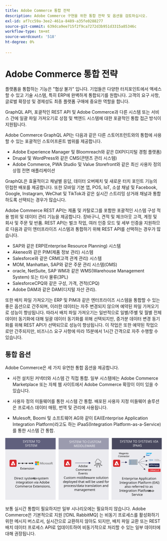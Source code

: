 ```yaml
---
title: Adobe Commerce 통합 전략
description: Adobe Commerce 구현을 위한 통합 전략 및 옵션을 검토하십시오.
exl-id: af7cc59a-3ee2-461a-8489-a35fe0288277
source-git-commit: 639dca9ee715f2f9ca7272d3b951d3315a85346c
workflow-type: tm+mt
source-wordcount: '518'
ht-degree: 0%

---
```


# Adobe Commerce 통합 전략

플랫폼을 통합하는 기능은 &quot;협상 불가&quot; 입니다. 기업들은 다양한 터치포인트에서 액세스할 수 있고 기술 시스템, 특히 ERP에 완벽하게 통합되기를 원합니다. 고객의 요구 사항, 글로벌 확장성 및 경제성도 최종 플랫폼 구매에 중요한 역할을 합니다.

GraphQL API, 포괄적인 REST API 및 Adobe Commerce과 다른 시스템 또는 서비스 간에 일괄 파일 가져오기로 상점 및 백엔드 시스템에 대한 포괄적인 통합 접근 방식이 지원됩니다.

Adobe Commerce GraphQL API는 다음과 같은 다른 스토어프런트와의 통합에 사용할 수 있는 포괄적인 스토어프론트 범위를 제공합니다.

- Adobe Experience Manager 및 Bloomreach와 같은 DXP(디지털 경험 플랫폼)
- Drupal 및 WordPress와 같은 CMS(콘텐츠 관리 시스템)
- Adobe Commerce, PWA Studio 및 Value Storefront와 같은 최신 사용자 정의 상점 전면 애플리케이션

GraphQL은 효율적이고 채널별 응답, 데이터 오버페치 및 새로운 터치 포인트 기능의 민첩한 배포를 제공합니다. 또한 모바일 기본 앱, POS, IoT, 소셜 채널 및 Facebook, Google, Instagram, WeChat 및 TikTok과 같은 실시간 스트리밍 상거래 채널과 통합하도록 선택되는 경우가 많습니다.

Adobe Commerce REST API는 제품 및 카탈로그를 포함한 포괄적인 시스템 구성 적용 범위 및 데이터 관리 기능을 제공합니다. 장바구니, 견적 및 체크아웃 고객, 계정 및 회사 및 주문 및 반품. REST API는 벌크 작업, 여러 인증 모드 및 세부 인증을 지원하므로 다음과 같이 엔터프라이즈 시스템과 통합하기 위해 REST API를 선택하는 경우가 많습니다.

- SAP와 같은 ERP(Enterprise Resource Planning) 시스템
- Akeneo와 같은 PIM(제품 정보 관리) 시스템
- Salesforce와 같은 CRM(고객 관계 관리) 시스템
- MOM, Manhattan, SAP와 같은 주문 관리 시스템(OMS)
- oracle, NetSuite, SAP WM과 같은 WMS(Warehouse Management System) 또는 타사 물류(3PL)
- SalesforceCPQ와 같은 구성, 가격, 견적(CPQ)
- Adobe DAM과 같은 DAM(디지털 자산 관리).

또한 배치 파일 가져오기는 ERP 및 PIM과 같은 엔터프라이즈 시스템을 통합할 수 있는 좋은 옵션으로 간주되며, 이러한 데이터는 자주 변경되지 않으며 예약된 파일 가져오기로 성능이 향상됩니다. 따라서 배치 파일 가져오기는 일반적으로 일별/주별 및 월별 전체 데이터 동기화에 대해 일괄 데이터 동기화를 위해 선택되지만, 증가분 데이터 변경 동기화를 위해 REST API가 선택되므로 성능이 향상됩니다. 이 작업은 또한 예약된 작업으로만 간주되지만, 비즈니스 요구 사항에 따라 15분에서 1시간 간격으로 자주 수행할 수 있습니다.

## 통합 옵션

Adobe Commerce은 세 가지 유연한 통합 옵션을 제공합니다.

- 사전 설치된 커넥터와 시스템 간 직접 통합. 일부 시스템에는 Adobe Commerce Marketplace 또는 자체 웹 사이트에서 Adobe Commerce 확장이 이미 있을 수 있습니다.

- 사용자 정의 미들웨어를 통한 시스템 간 통합. 배포된 사용자 지정 미들웨어 솔루션은 프로세스 데이터 매핑, 번역 및 관리에 사용됩니다.

- Mulesoft, Boomi 및 소프트웨어 AG와 같이 EAI(Enterprise Application Integration Platform)라고도 하는 iPaaS(Integration Platform-as-a-Service)를 통한 시스템 간 통합.

![Adobe Commerce 통합 옵션](../../assets/playbooks/integration-options.svg)

보통 실시간 통합이 필요하지만 일부 시나리오에는 필요하지 않습니다. Adobe Commerce은 기본적으로 지원 [!DNL RabbitMQ] 는 비동기 프로세스를 활성화하기 위한 메시지 버스로서, 실시간으로 교환하지 않아도 되지만, 배치 파일 교환 또는 REST 배치 데이터 프로세스 API로 업데이트하여 비동기적으로 처리할 수 있는 일부 데이터에 대해 권장됩니다.
